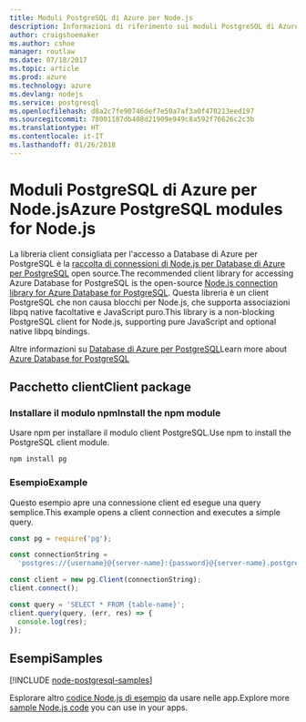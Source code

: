 ```yaml
---
title: Moduli PostgreSQL di Azure per Node.js
description: Informazioni di riferimento sui moduli PostgreSQL di Azure per Node.js
author: craigshoemaker
ms.author: cshoe
manager: routlaw
ms.date: 07/18/2017
ms.topic: article
ms.prod: azure
ms.technology: azure
ms.devlang: nodejs
ms.service: postgresql
ms.openlocfilehash: d8a2c7fe90746def7e50a7af3a0f470213eed197
ms.sourcegitcommit: 78001187db408d21909e949c8a592f76626c2c3b
ms.translationtype: HT
ms.contentlocale: it-IT
ms.lasthandoff: 01/26/2018
---
```

# <a name="azure-postgresql-modules-for-nodejs"></a><span data-ttu-id="6a16c-103">Moduli PostgreSQL di Azure per Node.js</span><span class="sxs-lookup"><span data-stu-id="6a16c-103">Azure PostgreSQL modules for Node.js</span></span>

<span data-ttu-id="6a16c-104">La libreria client consigliata per l'accesso a Database di Azure per PostgreSQL è la [raccolta di connessioni di Node.js per Database di Azure per PostgreSQL](https://www.npmjs.com/package/pg) open source.</span><span class="sxs-lookup"><span data-stu-id="6a16c-104">The recommended client library for accessing Azure Database for PostgreSQL is the open-source [Node.js connection library for Azure Database for PostgreSQL](https://www.npmjs.com/package/pg).</span></span> <span data-ttu-id="6a16c-105">Questa libreria è un client PostgreSQL che non causa blocchi per Node.js, che supporta associazioni libpq native facoltative e JavaScript puro.</span><span class="sxs-lookup"><span data-stu-id="6a16c-105">This library is a non-blocking PostgreSQL client for Node.js, supporting pure JavaScript and optional native libpq bindings.</span></span>

<span data-ttu-id="6a16c-106">Altre informazioni su [Database di Azure per PostgreSQL](https://docs.microsoft.com/azure/postgresql/)</span><span class="sxs-lookup"><span data-stu-id="6a16c-106">Learn more about [Azure Database for PostgreSQL](https://docs.microsoft.com/azure/postgresql/)</span></span>

## <a name="client-package"></a><span data-ttu-id="6a16c-107">Pacchetto client</span><span class="sxs-lookup"><span data-stu-id="6a16c-107">Client package</span></span>

### <a name="install-the-npm-module"></a><span data-ttu-id="6a16c-108">Installare il modulo npm</span><span class="sxs-lookup"><span data-stu-id="6a16c-108">Install the npm module</span></span>

<span data-ttu-id="6a16c-109">Usare npm per installare il modulo client PostgreSQL.</span><span class="sxs-lookup"><span data-stu-id="6a16c-109">Use npm to install the PostgreSQL client module.</span></span>

```bash
npm install pg
```   

### <a name="example"></a><span data-ttu-id="6a16c-110">Esempio</span><span class="sxs-lookup"><span data-stu-id="6a16c-110">Example</span></span>

<span data-ttu-id="6a16c-111">Questo esempio apre una connessione client ed esegue una query semplice.</span><span class="sxs-lookup"><span data-stu-id="6a16c-111">This example opens a client connection and executes a simple query.</span></span>

```javascript
const pg = require('pg');

const connectionString =
  'postgres://{username}@{server-name}:{password}@{server-name}.postgres.database.azure.com:5432/{database-name}?ssl=true';

const client = new pg.Client(connectionString);
client.connect();

const query = 'SELECT * FROM {table-name}';
client.query(query, (err, res) => {
  console.log(res);
});
```

## <a name="samples"></a><span data-ttu-id="6a16c-112">Esempi</span><span class="sxs-lookup"><span data-stu-id="6a16c-112">Samples</span></span>

[!INCLUDE [node-postgresql-samples](../docs-ref-conceptual/includes/postgresql-samples.md)]

<span data-ttu-id="6a16c-113">Esplorare altro [codice Node.js di esempio](https://azure.microsoft.com/resources/samples/?platform=nodejs) da usare nelle app.</span><span class="sxs-lookup"><span data-stu-id="6a16c-113">Explore more [sample Node.js code](https://azure.microsoft.com/resources/samples/?platform=nodejs) you can use in your apps.</span></span>
